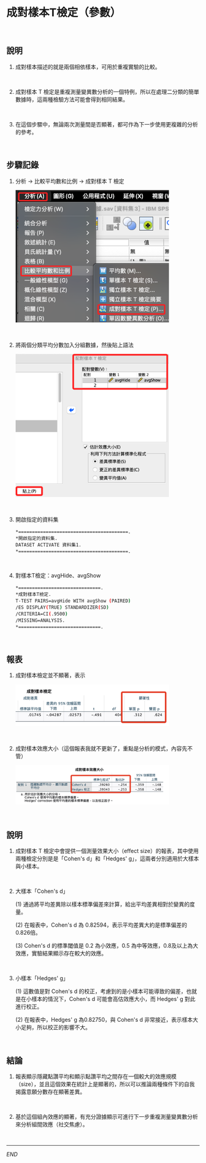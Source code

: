 # 成對樣本T檢定（參數）

<br>

## 說明

1. 成對樣本描述的就是兩個相依樣本，可用於重複實驗的比較。

<br>

2. 成對樣本 T 檢定是重複測量變異數分析的一個特例，所以在處理二分類的簡單數據時，這兩種檢驗方法可能會得到相同結果。

<br>

3. 在這個步驟中，無論兩次測量間是否顯著，都可作為下一步使用更複雜的分析的參考。

<br>

## 步驟記錄

1. 分析 -> 比較平均數和比例 -> 成對樣本 T 檢定

    <img src="images/img_05.png" width="400px">

<br>

2. 將兩個分類平均分數加入分組數據，然後貼上語法

    <img src="images/img_06.png" width="400px">

<br>

3. 開啟指定的資料集

    ```bash
    *========================================.
    *開啟指定的資料集.
    DATASET ACTIVATE 資料集1.
    *========================================.
    ```

<br>

4. 對樣本T檢定：avgHide、avgShow

    ```bash
    *==============================.
    *成對樣本T檢定.
    T-TEST PAIRS=avgHide WITH avgShow (PAIRED)
    /ES DISPLAY(TRUE) STANDARDIZER(SD)
    /CRITERIA=CI(.9500)
    /MISSING=ANALYSIS.
    *==============================.
    ```

<br>

## 報表

1. 成對樣本檢定並不顯著，表示

    <img src="images/img_07.png" width="400px">

<br>

2. 成對樣本效應大小（這個報表我就不更新了，重點是分析的模式，內容先不管）

    <img src="images/img_08.png" width="400px">

<br>

## 說明

1. 成對樣本 T 檢定中會提供一個測量效果大小（effect size）的報表，其中使用兩種檢定分別是是「Cohen's d」和「Hedges' g」，這兩者分別適用於大樣本與小樣本。

<br>

2. 大樣本「Cohen's d」

    (1) 通過將平均差異除以樣本標準偏差來計算，給出平均差異相對於變異的度量。

    (2) 在報表中，Cohen's d 為 0.82594，表示平均差異大約是標準偏差的0.826倍。

    (3) Cohen's d 的標準閾值是 0.2 為小效應，0.5 為中等效應，0.8及以上為大效應，實驗結果顯示存在較大的效應。

<br>

3. 小樣本「Hedges' g」

    (1) 這數值是對 Cohen's d 的校正，考慮到的是小樣本可能導致的偏差，也就是在小樣本的情況下，Cohen's d 可能會高估效應大小，而 Hedges' g 對此進行校正。

    (2) 在報表中，Hedges' g 為0.82750，與 Cohen's d 非常接近，表示樣本大小足夠，所以校正的影響不大。

<br>

## 結論

1. 報表顯示隱藏點讚平均和顯示點讚平均之間存在一個較大的效應規模（size），並且這個效果在統計上是顯著的，所以可以推論兩種條件下的自我揭露意願分數存在顯著差異。

<br>

2. 基於這個組內效應的顯著，有充分證據顯示可進行下一步重複測量變異數分析來分析組間效應（社交焦慮）。

<br>

___

_END_